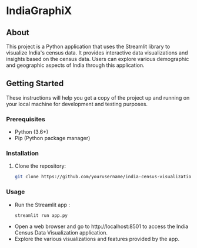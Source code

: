 # IndiaGraphiX



## About
This project is a Python application that uses the Streamlit library to visualize India's census data. It provides interactive data visualizations and insights based on the census data. Users can explore various demographic and geographic aspects of India through this application.


## Getting Started 
These instructions will help you get a copy of the project up and running on your local machine for development and testing purposes.

### Prerequisites
- Python (3.6+)
- Pip (Python package manager)

### Installation
1. Clone the repository:
   ```sh
   git clone https://github.com/yourusername/india-census-visualization.git

### Usage
- Run the Streamlit app :
   ```sh
  streamlit run app.py
- Open a web browser and go to http://localhost:8501 to access the India Census Data Visualization application.
- Explore the various visualizations and features provided by the app.

